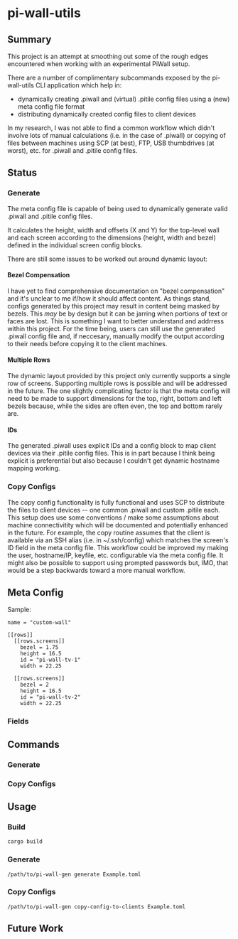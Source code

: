 # pi-wall-utils

## Summary

This project is an attempt at smoothing out some of the rough edges encountered when working with an experimental PiWall setup.

There are a number of complimentary subcommands exposed by the pi-wall-utils CLI application which help in:
- dynamically creating .piwall and (virtual) .pitile config files using a (new) meta config file format
- distributing dynamically created config files to client devices

In my research, I was not able to find a common workflow which didn't involve lots of manual calculations (i.e. in the case of .piwall) or copying of files between machines using SCP (at best), FTP, USB thumbdrives (at worst), etc. for .piwall and .pitile config files.

## Status
### Generate
The meta config file is capable of being used to dynamically generate valid .piwall and .pitile config files.

It calculates the height, width and offsets (X and Y) for the top-level wall and each screen according to the dimensions (height, width and bezel) defined in the individual screen config blocks.

There are still some issues to be worked out around dynamic layout:

#### Bezel Compensation
I have yet to find comprehensive documentation on "bezel compensation" and it's unclear to me if/how it should affect content. As things stand, configs generated by this project may result in content being masked by bezels. This _may_ be by design but it can be jarring when portions of text or faces are lost. This is something I want to better understand and addrress within this project. For the time being, users can still use the generated .piwall config file and, if neccesary, manually modify the output according to their needs before copying it to the client machines.

#### Multiple Rows
The dynamic layout provided by this project only currently supports a single row of screens. Supporting multiple rows is possible and will be addressed in the future. The one slightly complicating factor is that the meta config will need to be made to support dimensions for the top, right, bottom and left bezels because, while the sides are often even, the top and bottom rarely are.

#### IDs
The generated .piwall uses explicit IDs and a config block to map client devices via their .pitile config files. This is in part because I think being explicit is preferential but also because I couldn't get dynamic hostname mapping working.

### Copy Configs
The copy config functionality is fully functional and uses SCP to distribute the files to client devices -- one common .piwall and custom .pitile each. This setup does use some conventions / make some assumptions about machine connectivitity which will be documented and potentially enhanced in the future. For example, the copy routine assumes that the client is available via an SSH alias (i.e. in ~/.ssh/config) which matches the screen's ID field in the meta config file. This workflow could be improved my making the user, hostname/IP, keyfile, etc. configurable via the meta config file. It might also be possible to support using prompted passwords but, IMO, that would be a step backwards toward a more manual workflow.

## Meta Config

Sample:

```
name = "custom-wall"

[[rows]]
  [[rows.screens]]
    bezel = 1.75
    height = 16.5
    id = "pi-wall-tv-1"
    width = 22.25

  [[rows.screens]]
    bezel = 2
    height = 16.5
    id = "pi-wall-tv-2"
    width = 22.25
```

### Fields

## Commands
### Generate
### Copy Configs

## Usage
### Build
```
cargo build
```

### Generate
```
/path/to/pi-wall-gen generate Example.toml
```

### Copy Configs
```
/path/to/pi-wall-gen copy-config-to-clients Example.toml
```

## Future Work
